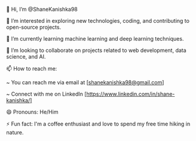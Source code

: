 👋 Hi, I’m @ShaneKanishka98


👀 I’m interested in exploring new technologies, coding, and contributing to open-source projects.


🌱 I’m currently learning machine learning and deep learning techniques.


💞️ I’m looking to collaborate on projects related to web development, data science, and AI.


📫 How to reach me: 

  ~ You can reach me via email at [shanekanishka98@gmail.com] 


  ~ Connect with me on LinkedIn [https://www.linkedin.com/in/shane-kanishka/]


😄 Pronouns: He/Him


⚡ Fun fact: I'm a coffee enthusiast and love to spend my free time hiking in nature.
